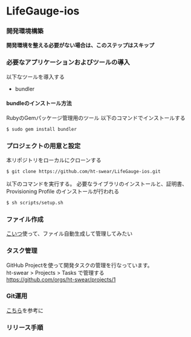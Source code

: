# LifeGauge-ios

### 開発環境構築
**開発環境を整える必要がない場合は、このステップはスキップ**

### 必要なアプリケーションおよびツールの導入
以下なツールを導入する
* bundler

#### bundleのインストール方法
RubyのGemパッケージ管理用のツール
以下のコマンドでインストールする
```bash
$ sudo gem install bundler
```
### プロジェクトの用意と設定
本リポジトリをローカルにクローンする
```bash
$ git clone https://github.com/ht-swear/LifeGauge-ios.git
```

以下のコマンドを実行する。
必要なライブラリのインストールと、証明書、Provisioning Profile のインストールが行われる
```bash
$ sh scripts/setup.sh
```
<!---->
<!--なお上記コマンド実行中に Passphrase の入力を求められた場合は、LastPass の `apple_certification_pass` というノートに記載されている Passphrase を入力します。-->
<!--```-->
<!--Enter the passphrase that should be used to encrypt/decrypt your certificates-->
<!--This passphrase is specific per repository and will be stored in your local keychain-->
<!--Make sure to remember the password, as you'll need it when you run match on a different machine-->
<!--Passphrase for Git Repo:-->
<!--Type passphrase again:-->
<!--```-->

### ファイル作成
[こいつ](https://qiita.com/YKEI_mrn/items/d1f79ceddf6e009fdcd0)使って、ファイル自動生成して管理してみたい

### タスク管理
GitHub Projectを使って開発タスクの管理を行なっています。<br>
ht-swear > Projects > Tasks で管理する <br>
https://github.com/orgs/ht-swear/projects/1

### Git運用
[こちら](https://scrapbox.io/ht-swear/Git_%E7%AE%A1%E7%90%86)を参考に

### リリース手順
